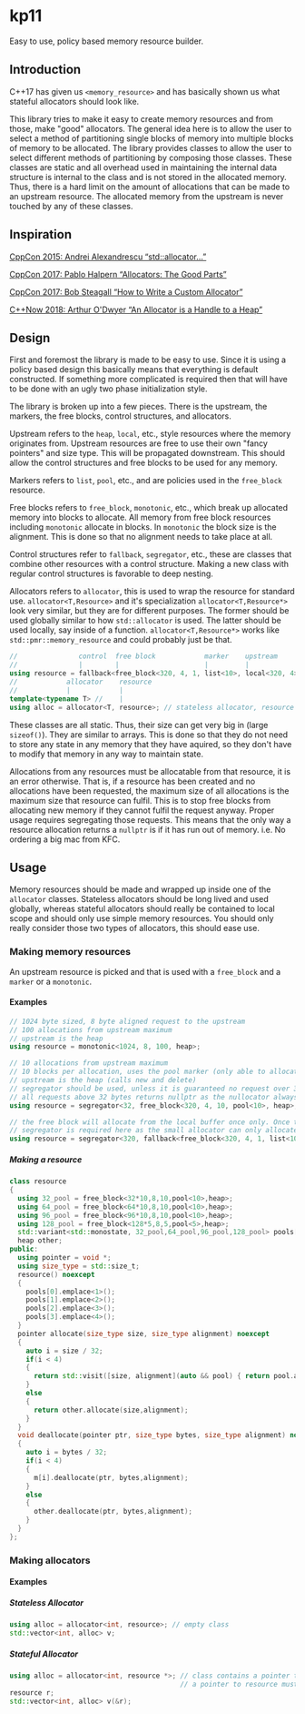 # kp11
Easy to use, policy based memory resource builder.

## Introduction
C++17 has given us `<memory_resource>` and has basically shown us what stateful allocators should look like.

This library tries to make it easy to create memory resources and from those, make "good" allocators.
The general idea here is to allow the user to select a method of partitioning single blocks of memory into multiple blocks of memory to be allocated.
The library provides classes to allow the user to select different methods of partitioning by composing those classes. 
These classes are static and all overhead used in maintaining the internal data structure is internal to the class and is not stored in the allocated memory. 
Thus, there is a hard limit on the amount of allocations that can be made to an upstream resource. 
The allocated memory from the upstream is never touched by any of these classes.

## Inspiration
[CppCon 2015: Andrei Alexandrescu “std::allocator...”](https://www.youtube.com/watch?v=LIb3L4vKZ7U)

[CppCon 2017: Pablo Halpern “Allocators: The Good Parts”](https://www.youtube.com/watch?v=v3dz-AKOVL8)

[CppCon 2017: Bob Steagall “How to Write a Custom Allocator”](https://www.youtube.com/watch?v=kSWfushlvB8)

[C++Now 2018: Arthur O'Dwyer “An Allocator is a Handle to a Heap”](https://www.youtube.com/watch?v=0MdSJsCTRkY)

## Design
First and foremost the library is made to be easy to use. Since it is using a policy based design this basically means that everything is default constructed. If something more complicated is required then that will have to be done with an ugly two phase initialization style.

The library is broken up into a few pieces.
There is the upstream, the markers, the free blocks, control structures, and allocators.

Upstream refers to the `heap`, `local`, etc., style resources where the memory originates from.
Upstream resources are free to use their own "fancy pointers" and size type. This will be propagated downstream.
This should allow the control structures and free blocks to be used for any memory.

Markers refers to `list`, `pool`, etc., and are policies used in the `free_block` resource.

Free blocks refers to `free_block`, `monotonic`, etc., which break up allocated memory into blocks to allocate. 
All memory from free block resources including `monotonic` allocate in blocks.
In `monotonic` the block size is the alignment.
This is done so that no alignment needs to take place at all.

Control structures refer to `fallback`, `segregator`, etc., these are classes that combine other resources with a control structure.
Making a new class with regular control structures is favorable to deep nesting.

Allocators refers to `allocator`, this is used to wrap the resource for standard use.
`allocator<T,Resource>` and it's specialization `allocator<T,Resource*>` look very similar, but they are for different purposes.
The former should be used globally similar to how `std::allocator` is used.
The latter should be used locally, say inside of a function.
`allocator<T,Resource*>` works like `std::pmr::memory_resource` and could probably just be that.

```cpp
//               control  free block            marker    upstream        resource (also upstream)
//               |        |                     |         |               |
using resource = fallback<free_block<320, 4, 1, list<10>, local<320, 4>>, heap>; // stack allocate 10 32 byte blocks, fallback to the heap when those blocks run out.
//            allocator    resource
//            |            |
template<typename T> //    |
using alloc = allocator<T, resource>; // stateless allocator, resource is a static singleton.
```

These classes are all static.
Thus, their size can get very big in (large `sizeof()`).
They are similar to arrays.
This is done so that they do not need to store any state in any memory that they have aquired, so they don't have to modify that memory in any way to maintain state. 

Allocations from any resources must be allocatable from that resource, it is an error otherwise.
That is, if a resource has been created and no allocations have been requested, the maximum size of all allocations is the maximum size that resource can fulfil.
This is to stop free blocks from allocating new memory if they cannot fulfil the request anyway.
Proper usage requires segregating those requests.
This means that the only way a resource allocation returns a `nullptr` is if it has run out of memory.
i.e. No ordering a big mac from KFC.

## Usage
Memory resources should be made and wrapped up inside one of the `allocator` classes.
Stateless allocators should be long lived and used globally, whereas stateful allocators should really be contained to local scope and should only use simple memory resources. 
You should only really consider those two types of allocators, this should ease use.

### Making memory resources
An upstream resource is picked and that is used with a `free_block` and a `marker` or a `monotonic`.

#### Examples

```cpp
// 1024 byte sized, 8 byte aligned request to the upstream
// 100 allocations from upstream maximum
// upstream is the heap
using resource = monotonic<1024, 8, 100, heap>; 
```
```cpp
// 10 allocations from upstream maximum
// 10 blocks per allocation, uses the pool marker (only able to allocate a single block)
// upstream is the heap (calls new and delete)
// segregator should be used, unless it is guaranteed no request over 32 bytes is ever made.
// all requests above 32 bytes returns nullptr as the nullocator always returns nullptr
using resource = segregator<32, free_block<320, 4, 10, pool<10>, heap>, nullocator>; 
```
```cpp
// the free block will allocate from the local buffer once only. Once these have all been allocated, allocate from the heap
// segregator is required here as the small allocator can only allocate upto 320 bytes.
using resource = segregator<320, fallback<free_block<320, 4, 1, list<10>, local<320,4>>, heap>,heap>; 
```

##### Making a resource
```cpp
class resource
{
  using 32_pool = free_block<32*10,8,10,pool<10>,heap>;
  using 64_pool = free_block<64*10,8,10,pool<10>,heap>;
  using 96_pool = free_block<96*10,8,10,pool<10>,heap>;
  using 128_pool = free_block<128*5,8,5,pool<5>,heap>;
  std::variant<std::monostate, 32_pool,64_pool,96_pool,128_pool> pools[4];
  heap other;
public:
  using pointer = void *;
  using size_type = std::size_t;
  resource() noexcept
  {
    pools[0].emplace<1>();
    pools[1].emplace<2>();
    pools[2].emplace<3>();
    pools[3].emplace<4>();
  }
  pointer allocate(size_type size, size_type alignment) noexcept
  {
    auto i = size / 32;
    if(i < 4)
    {
      return std::visit([size, alignment](auto && pool) { return pool.allocate(size,alignment);}, pools[i]);
    }
    else
    {
      return other.allocate(size,alignment);
    }
  }
  void deallocate(pointer ptr, size_type bytes, size_type alignment) noexcept
  {
    auto i = bytes / 32;
    if(i < 4)
    {
      m[i].deallocate(ptr, bytes,alignment);
    }
    else
    {
      other.deallocate(ptr, bytes,alignment);
    }
  }
};
```
### Making allocators

#### Examples

##### Stateless Allocator
```cpp
using alloc = allocator<int, resource>; // empty class
std::vector<int, alloc> v;
```
##### Stateful Allocator
```cpp
using alloc = allocator<int, resource *>; // class contains a pointer to resource
                                          // a pointer to resource must be passed into the constructor
resource r;
std::vector<int, alloc> v(&r);
```